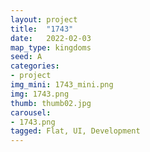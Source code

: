```yaml
---
layout: project
title:  "1743"
date:   2022-02-03
map_type: kingdoms
seed: A
categories:
- project
img_mini: 1743_mini.png
img: 1743.png
thumb: thumb02.jpg
carousel:
- 1743.png
tagged: Flat, UI, Development
---
```

